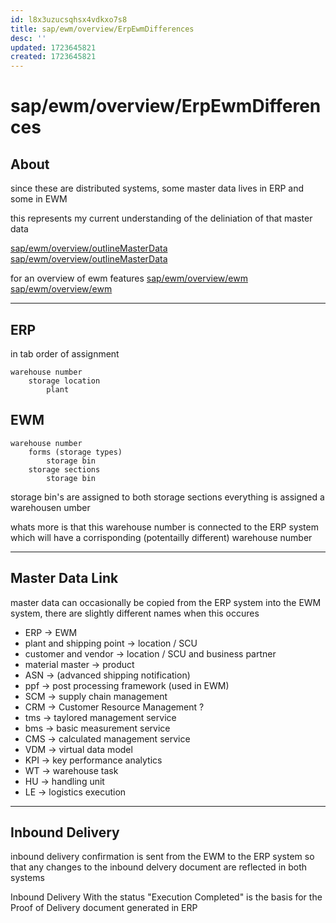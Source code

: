 ```yaml
---
id: l8x3uzucsqhsx4vdkxo7s8
title: sap/ewm/overview/ErpEwmDifferences
desc: ''
updated: 1723645821
created: 1723645821
---
```

# sap/ewm/overview/ErpEwmDifferences

## About


since these are distributed systems, some master data lives in ERP
and some in EWM

this represents my current understanding of the deliniation
of that master data

[sap/ewm/overview/outlineMasterData](outlineMasterData.md)
[sap/ewm/overview/outlineMasterData](outlineMasterData)

for an overview of ewm features
[sap/ewm/overview/ewm](ewm.md)
[sap/ewm/overview/ewm](ewm)

---

## ERP

in tab order of assignment
```
warehouse number
    storage location
        plant
```

## EWM

```
warehouse number
    forms (storage types)
        storage bin
    storage sections
        storage bin
```

storage bin's are assigned to both storage sections
everything is assigned a warehousen umber

whats more is that this warehouse number is connected to the ERP
system which will have a corrisponding (potentailly different) warehouse
number

---

## Master Data Link

master data can occasionally be copied from the ERP system into the
EWM system, there are slightly different names when this occures

- ERP -> EWM
- plant and shipping point -> location / SCU
- customer and vendor -> location / SCU and business partner
- material master -> product
- ASN -> (advanced shipping notification)
- ppf -> post processing framework (used in EWM)
- SCM -> supply chain management
- CRM -> Customer Resource Management ?
- tms -> taylored management service
- bms -> basic measurement service
- CMS -> calculated management service
- VDM -> virtual data model
- KPI -> key performance analytics
- WT -> warehouse task
- HU -> handling unit
- LE -> logistics execution

---

## Inbound Delivery

inbound delivery confirmation is sent from the EWM to the ERP system
so that any changes to the inbound delvery document are reflected in both
systems

Inbound Delivery With the status "Execution Completed" is the basis
for the Proof of Delivery document generated in ERP


